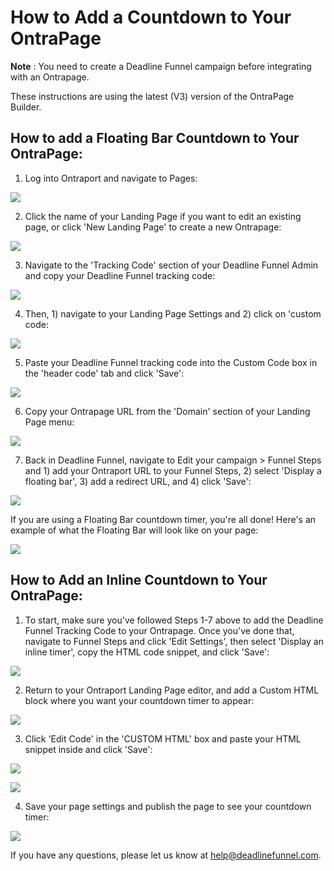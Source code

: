 # How to Add a Countdown to Your OntraPage

**Note** : You need to create a Deadline Funnel campaign before integrating with an Ontrapage.

These instructions are using the latest \(V3\) version of the OntraPage Builder.

## How to add a Floating Bar Countdown to Your OntraPage:

1. Log into Ontraport and navigate to Pages:

![](https://d33v4339jhl8k0.cloudfront.net/docs/assets/53974d6ce4b0c76107b109d1/images/5a2049952c7d3a71c72be199/file-tIk1Gk28bq.png)

2. Click the name of your Landing Page if you want to edit an existing page, or click 'New Landing Page' to create a new Ontrapage:

![](https://d33v4339jhl8k0.cloudfront.net/docs/assets/53974d6ce4b0c76107b109d1/images/5b9013f00428631d7a8abd9b/file-kVQtCIeQla.png)

3. Navigate to the 'Tracking Code' section of your Deadline Funnel Admin and copy your Deadline Funnel tracking code:

![](https://d33v4339jhl8k0.cloudfront.net/docs/assets/53974d6ce4b0c76107b109d1/images/5c65c2862c7d3a66e32e7873/file-p3lBofFRVd.png)

4. Then, 1\) navigate to your Landing Page Settings and 2\) click on 'custom code:

![](https://d33v4339jhl8k0.cloudfront.net/docs/assets/53974d6ce4b0c76107b109d1/images/5b9014eb2c7d3a03f89e7d00/file-H0CIEmQsT2.png)

5. Paste your Deadline Funnel tracking code into the Custom Code box in the 'header code' tab and click 'Save':

![](https://d33v4339jhl8k0.cloudfront.net/docs/assets/53974d6ce4b0c76107b109d1/images/5b9015610428631d7a8abdb8/file-1Ch2yiFiQk.png)

6. Copy your Ontrapage URL from the 'Domain' section of your Landing Page menu:

![](https://d33v4339jhl8k0.cloudfront.net/docs/assets/53974d6ce4b0c76107b109d1/images/5b9017922c7d3a03f89e7d1f/file-aHkRQRTSKG.png)

7. Back in Deadline Funnel, navigate to Edit your campaign &gt; Funnel Steps and 1\) add your Ontraport URL to your Funnel Steps, 2\) select 'Display a floating bar', 3\) add a redirect URL, and 4\) click 'Save':

![](https://d33v4339jhl8k0.cloudfront.net/docs/assets/53974d6ce4b0c76107b109d1/images/5c783c362c7d3a0cb932155e/file-JDPyIgnWsG.png)

If you are using a Floating Bar countdown timer, you're all done! Here's an example of what the Floating Bar will look like on your page:

![](https://d33v4339jhl8k0.cloudfront.net/docs/assets/53974d6ce4b0c76107b109d1/images/5c65c0a12c7d3a66e32e783a/file-r2622Bfum3.png)

## How to Add an Inline Countdown to Your OntraPage:

1. To start, make sure you've followed Steps 1-7 above to add the Deadline Funnel Tracking Code to your Ontrapage. Once you've done that, navigate to Funnel Steps and click 'Edit Settings', then select 'Display an inline timer', copy the HTML code snippet, and click 'Save':

![](https://d33v4339jhl8k0.cloudfront.net/docs/assets/53974d6ce4b0c76107b109d1/images/5c783cd22c7d3a0cb9321570/file-hMgAYWDhqC.png)

2. Return to your Ontraport Landing Page editor, and add a Custom HTML block where you want your countdown timer to appear:

![](https://d33v4339jhl8k0.cloudfront.net/docs/assets/53974d6ce4b0c76107b109d1/images/5b901c230428631d7a8abe18/file-0DZJjqxpfr.png)

3. Click 'Edit Code' in the 'CUSTOM HTML' box and paste your HTML snippet inside and click 'Save':

![](https://d33v4339jhl8k0.cloudfront.net/docs/assets/53974d6ce4b0c76107b109d1/images/5b901c5b0428631d7a8abe21/file-9rmpv5RqSa.png)

![](https://d33v4339jhl8k0.cloudfront.net/docs/assets/53974d6ce4b0c76107b109d1/images/5b901d820428631d7a8abe32/file-nfCB5O5EC4.png)

4. Save your page settings and publish the page to see your countdown timer:

![](https://d33v4339jhl8k0.cloudfront.net/docs/assets/53974d6ce4b0c76107b109d1/images/5b901d582c7d3a03f89e7d72/file-X1gBW1GpBU.png)

If you have any questions, please let us know at [help@deadlinefunnel.com](mailto:mailto:help@deadlinefunnel.com).

